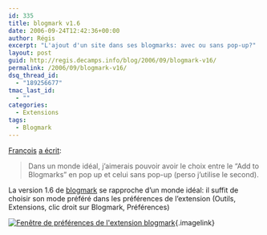 ```yaml
---
id: 335
title: blogmark v1.6
date: 2006-09-24T12:42:36+00:00
author: Régis
excerpt: "L'ajout d'un site dans ses blogmarks: avec ou sans pop-up?"
layout: post
guid: http://regis.decamps.info/blog/2006/09/blogmark-v16/
permalink: /2006/09/blogmark-v16/
dsq_thread_id:
  - "189256677"
tmac_last_id:
  - ""
categories:
  - Extensions
tags:
  - Blogmark
---
```

[François](http://znarf.h6e.net/) [a écrit](http://regis.decamps.info/blog/2006/09/blogmark-v1_5/#comments):

> Dans un monde idéal, j’aimerais pouvoir avoir le choix entre le “Add to Blogmarks” en pop up et celui sans pop-up (perso j’utilise le second). 

La version 1.6 de [blogmark](https://addons.mozilla.org/firefox/1487/) se rapproche d&rsquo;un monde idéal: il suffit de choisir son mode préféré dans les préférences de l&rsquo;extension (Outils, Extensions, clic droit sur Blogmark, Préférences)
  
[<img id="image336" src="http://regis.decamps.info/blog/wp-content/uploads/2006/09/capture9.thumbnail.png" alt="Fenêtre de préférences de l'extension blogmark" />](http://regis.decamps.info/blog/wp-content/uploads/2006/09/capture9.png "Fenêtre de préférences de l'extension blogmark"){.imagelink}